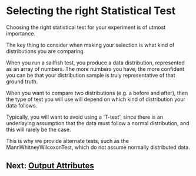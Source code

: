 # Selecting the right Statistical Test

Choosing the right statistical test for your experiment is of utmost importance.

The key thing to consider when making your selection is what kind of distributions you are comparing.

When you run a sailfish test, you produce a data distribution, represented as an array of numbers. The more numbers you have, the more confident you can be that your distribution sample is truly representative of that ground truth.

When you want to compare two distributions (e.g. a before and after), then the type of test you will use will depend on which kind of distribution your data follows.

Typically, you will want to avoid using a 'T-test', since there is an underlaying assumption that the data must follow a normal distribution, and this will rarely be the case.

This is why we provide alternate tests, such as the MannWhitneyWilcoxonTest, which do not assume normally distributed data.

## Next: [Output Attributes](../8/output-attributes.md)
